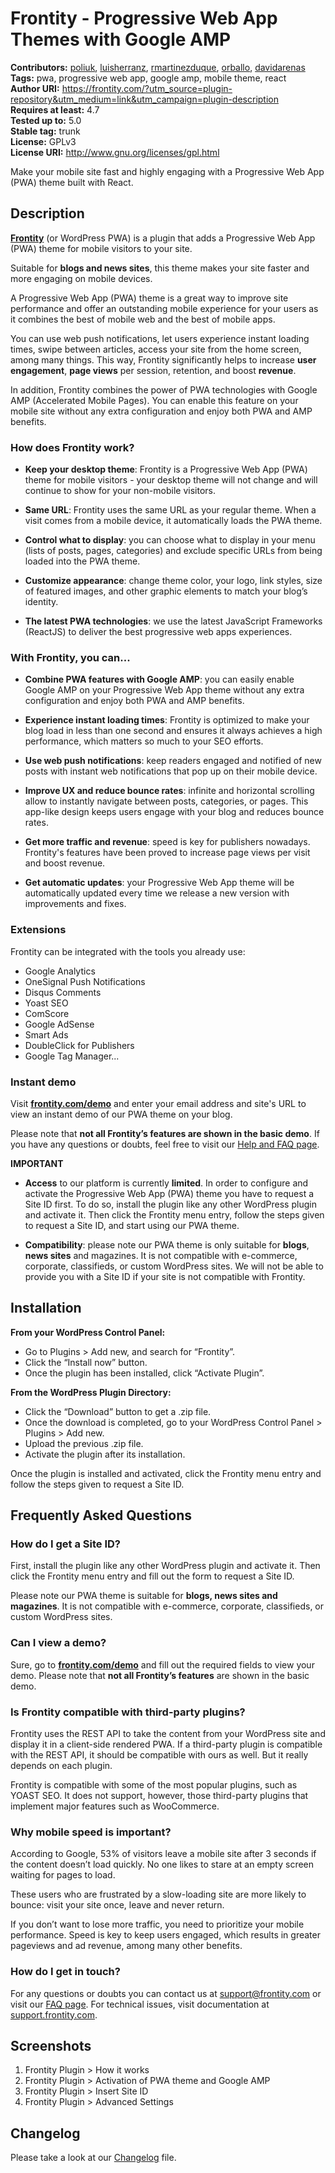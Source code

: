 # Frontity - Progressive Web App Themes with Google AMP #
**Contributors:** [poliuk](https://profiles.wordpress.org/poliuk), [luisherranz](https://profiles.wordpress.org/luisherranz), [rmartinezduque](https://profiles.wordpress.org/rmartinezduque), [orballo](https://profiles.wordpress.org/orballo), [davidarenas](https://profiles.wordpress.org/davidarenas)  
**Tags:** pwa, progressive web app, google amp, mobile theme, react  
**Author URI:** https://frontity.com/?utm_source=plugin-repository&utm_medium=link&utm_campaign=plugin-description  
**Requires at least:** 4.7  
**Tested up to:** 5.0  
**Stable tag:** trunk  
**License:** GPLv3  
**License URI:** http://www.gnu.org/licenses/gpl.html  

Make your mobile site fast and highly engaging with a Progressive Web App (PWA) theme built with React.

## Description ##

**[Frontity](https://frontity.com/?utm_source=plugin-repository&utm_medium=link&utm_campaign=plugin-description)** (or WordPress PWA) is a plugin that adds a Progressive Web App (PWA) theme for mobile visitors to your site.

Suitable for **blogs and news sites**, this theme makes your site faster and more engaging on mobile devices.

A Progressive Web App (PWA) theme is a great way to improve site performance and offer an outstanding mobile experience for your users as it combines the best of mobile web and the best of mobile apps.

You can use web push notifications, let users experience instant loading times, swipe between articles, access your site from the home screen, among many things. This way, Frontity significantly helps to increase **user engagement**, **page views** per session, retention, and boost **revenue**.

In addition, Frontity combines the power of PWA technologies with Google AMP (Accelerated Mobile Pages). You can enable this feature on your mobile site without any extra configuration and enjoy both PWA and AMP benefits.

### How does Frontity work? ###

* **Keep your desktop theme**: Frontity is a Progressive Web App (PWA) theme for mobile visitors - your desktop theme will not change and will continue to show for your non-mobile visitors.

* **Same URL**: Frontity uses the same URL as your regular theme. When a visit comes from a mobile device, it automatically loads the PWA theme.

* **Control what to display**: you can choose what to display in your menu (lists of posts, pages, categories) and exclude specific URLs from being loaded into the PWA theme.

* **Customize appearance**: change theme color, your logo, link styles, size of featured images, and other graphic elements to match your blog’s identity.

* **The latest PWA technologies**: we use the latest JavaScript Frameworks (ReactJS) to deliver the best progressive web apps experiences.

### With Frontity, you can... ###

* **Combine PWA features with Google AMP**: you can easily enable Google AMP on your Progressive Web App theme without any extra configuration and enjoy both PWA and AMP benefits.

* **Experience instant loading times**: Frontity is optimized to make your blog load in less than one second and ensures it always achieves a high performance, which matters so much to your SEO efforts.

* **Use web push notifications**: keep readers engaged and notified of new posts with instant web notifications that pop up on their mobile device.

* **Improve UX and reduce bounce rates**: infinite and horizontal scrolling allow to instantly navigate between posts, categories, or pages. This app-like design keeps users engage with your blog and reduces bounce rates. 

* **Get more traffic and revenue**: speed is key for publishers nowadays. Frontity's features have been proved to increase page views per visit and boost revenue.

* **Get automatic updates**: your Progressive Web App theme will be automatically updated every time we release a new version with improvements and fixes.

### Extensions ###

Frontity can be integrated with the tools you already use:

* Google Analytics
* OneSignal Push Notifications
* Disqus Comments
* Yoast SEO
* ComScore
* Google AdSense
* Smart Ads
* DoubleClick for Publishers
* Google Tag Manager...

### Instant demo ###

Visit **[frontity.com/demo](https://frontity.com/demo?utm_source=plugin-repository&utm_medium=demo-link&utm_campaign=plugin-description)** and enter your email address and site's URL to view an instant demo of our PWA theme on your blog.

Please note that **not all Frontity’s features are shown in the basic demo**. If you have any questions or doubts, feel free to visit our [Help and FAQ page](https://frontity.com/get-help?utm_source=plugin-repository&utm_medium=link&utm_campaign=plugin-description).

<strong>IMPORTANT</strong>

* **Access** to our platform is currently **limited**. In order to configure and activate the Progressive Web App (PWA) theme you have to request a Site ID first. To do so, install the plugin like any other WordPress plugin and activate it. Then click the Frontity menu entry, follow the steps given to request a Site ID, and start using our PWA theme.

* **Compatibility**: please note our PWA theme is only suitable for **blogs**, **news sites** and magazines. It is not compatible with e-commerce, corporate, classifieds, or custom WordPress sites. We will not be able to provide you with a Site ID if your site is not compatible with Frontity.

## Installation ##

**From your WordPress Control Panel:**

- Go to Plugins > Add new, and search for “Frontity”.
- Click the “Install now” button.
- Once the plugin has been installed, click “Activate Plugin”.

**From the WordPress Plugin Directory:**

- Click the “Download” button to get a .zip file.
- Once the download is completed, go to your WordPress Control Panel > Plugins > Add new.
- Upload the previous .zip file.
- Activate the plugin after its installation.

Once the plugin is installed and activated, click the Frontity menu entry and follow the steps given to request a Site ID.

## Frequently Asked Questions ##

### How do I get a Site ID? ###

First, install the plugin like any other WordPress plugin and activate it. Then click the Frontity menu entry and fill out the form to request a Site ID.

Please note our PWA theme is suitable for **blogs, news sites and magazines**. It is not compatible with e-commerce, corporate, classifieds, or custom WordPress sites.

### Can I view a demo? ###

Sure, go to **[frontity.com/demo](https://frontity.com/demo?utm_source=plugin-repository&utm_medium=demo-link&utm_campaign=plugin-description)** and fill out the required fields to view your demo. Please note that **not all Frontity’s features** are shown in the basic demo.

### Is Frontity compatible with third-party plugins? ###

Frontity uses the REST API to take the content from your WordPress site and display it in a client-side rendered PWA. If a third-party plugin is compatible with the REST API, it should be compatible with ours as well. But it really depends on each plugin.

Frontity is compatible with some of the most popular plugins, such as YOAST SEO. It does not support, however, those third-party plugins that implement major features such as WooCommerce.

### Why mobile speed is important? ###

According to Google, 53% of visitors leave a mobile site after 3 seconds if the content doesn’t load quickly. No one likes to stare at an empty screen waiting for pages to load.

These users who are frustrated by a slow-loading site are more likely to bounce: visit your site once, leave and never return.

If you don’t want to lose more traffic, you need to prioritize your mobile performance. Speed is key to keep users engaged, which results in greater pageviews and ad revenue, among many other benefits.

### How do I get in touch? ###

For any questions or doubts you can contact us at support@frontity.com or visit our [FAQ page](https://frontity.com/get-help?utm_source=plugin-repository&utm_medium=link&utm_campaign=plugin-description). For technical issues, visit documentation at [support.frontity.com](https://support.frontity.com/).

## Screenshots ##
1. Frontity Plugin > How it works
2. Frontity Plugin > Activation of PWA theme and Google AMP
3. Frontity Plugin > Insert Site ID
4. Frontity Plugin > Advanced Settings

## Changelog ##

Please take a look at our [Changelog](https://github.com/frontity/wp-plugin/blob/master/CHANGELOG.md) file.
